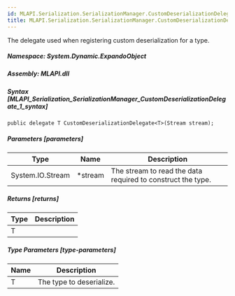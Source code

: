 ```yaml
---  
id: MLAPI.Serialization.SerializationManager.CustomDeserializationDelegate-1  
title: MLAPI.Serialization.SerializationManager.CustomDeserializationDelegate-1  
---
```


<div class="markdown level0 summary" markdown="1">

The delegate used when registering custom deserialization for a type.

</div>

<div class="markdown level0 conceptual" markdown="1">

</div>

##### **Namespace**: System.Dynamic.ExpandoObject

##### **Assembly**: MLAPI.dll

##### Syntax [MLAPI_Serialization_SerializationManager_CustomDeserializationDelegate_1_syntax]

    public delegate T CustomDeserializationDelegate<T>(Stream stream);

##### Parameters [parameters]

| Type             | Name     | Description                                                 |
|------------------|----------|-------------------------------------------------------------|
| System.IO.Stream | \*stream | The stream to read the data required to construct the type. |

##### Returns [returns]

| Type | Description |
|------|-------------|
| T    |             |

##### Type Parameters [type-parameters]

| Name | Description              |
|------|--------------------------|
| T    | The type to deserialize. |
